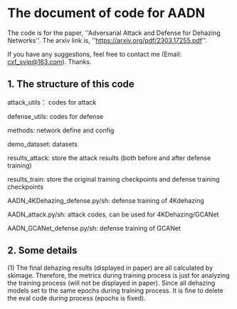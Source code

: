 # The document of code for AADN

The code is for the paper, ''Adversarial Attack and Defense for Dehazing Networks''. The arxiv link is, ''https://arxiv.org/pdf/2303.17255.pdf''.

If you have any suggestions, feel free to contact me (Email: cxf_svip@163.com). Thanks.

## 1. The structure of this code 
attack_utils： codes for attack

defense_utils: codes for defense

methods: network define and config

demo_dataset: datasets

results_attack: store the attack results (both before and after defense training)

results_train: store the original training checkpoints and defense training checkpoints

AADN_4KDehazing_defense.py/sh: defense training of 4Kdehazing

AADN_attack.py/sh: attack codes, can be used for 4KDehazing/GCANet

AADN_GCANet_defense.py/sh: defense training of GCANet

## 2. Some details
(1) The final dehazing results (displayed in paper) are all calculated by skimage. Therefore, the metrics during training process is just for analyzing the training process (will not be displayed in paper). 
Since all dehazing models set to the same epochs during training process. It is fine to delete the eval code
during process (epochs is fixed).